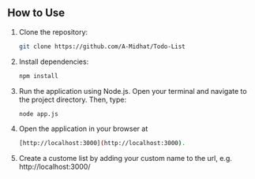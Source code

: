 ## How to Use

1. Clone the repository:
   ```bash
   git clone https://github.com/A-Midhat/Todo-List
2. Install dependencies:
    ```bash
    npm install
5. Run the application using Node.js. Open your terminal and navigate to the project directory. Then, type:
   ```bash
   node app.js
6. Open the application in your browser at
   ```bash
   [http://localhost:3000](http://localhost:3000).
8. Create a custome list by adding your custom name to the url, e.g. http://localhost:3000/<customName>
